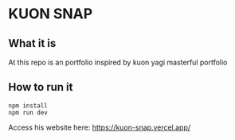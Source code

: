 # KUON SNAP

## What it is
At this repo is an portfolio inspired by kuon yagi masterful portfolio

## How to run it
```
npm install
npm run dev
```

Access his website here:
https://kuon-snap.vercel.app/

